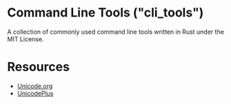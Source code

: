# Command Line Tools ("cli_tools")

A collection of commonly used command line tools written in Rust under the MIT License.

# Resources

- [Unicode.org](https://home.unicode.org/)
- [UnicodePlus](https://unicodeplus.com/block/25A0)
